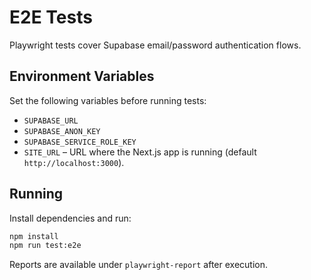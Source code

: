# E2E Tests

Playwright tests cover Supabase email/password authentication flows.

## Environment Variables
Set the following variables before running tests:

- `SUPABASE_URL`
- `SUPABASE_ANON_KEY`
- `SUPABASE_SERVICE_ROLE_KEY`
- `SITE_URL` – URL where the Next.js app is running (default `http://localhost:3000`).

## Running
Install dependencies and run:

```bash
npm install
npm run test:e2e
```

Reports are available under `playwright-report` after execution.
